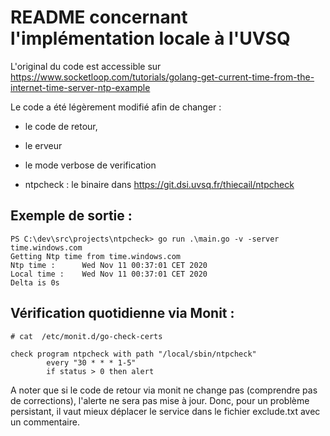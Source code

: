 
# README concernant l'implémentation locale à l'UVSQ

L'original du code est accessible sur 
https://www.socketloop.com/tutorials/golang-get-current-time-from-the-internet-time-server-ntp-example

Le code a été légèrement modifié afin de changer :
 - le code de retour,
 - le erveur
 - le mode verbose de verification

- ntpcheck : le binaire dans https://git.dsi.uvsq.fr/thiecail/ntpcheck

## Exemple de sortie : 
```
PS C:\dev\src\projects\ntpcheck> go run .\main.go -v -server time.windows.com
Getting Ntp time from time.windows.com
Ntp time :      Wed Nov 11 00:37:01 CET 2020
Local time :    Wed Nov 11 00:37:01 CET 2020
Delta is 0s
```


## Vérification quotidienne via Monit : 
```
# cat  /etc/monit.d/go-check-certs

check program ntpcheck with path "/local/sbin/ntpcheck"
        every "30 * * * 1-5"
        if status > 0 then alert

```
A noter que si le code de retour via monit ne change pas (comprendre pas de corrections), l'alerte ne sera pas mise à jour. Donc, pour un problème persistant, il vaut mieux déplacer le service dans le fichier exclude.txt avec un commentaire.


